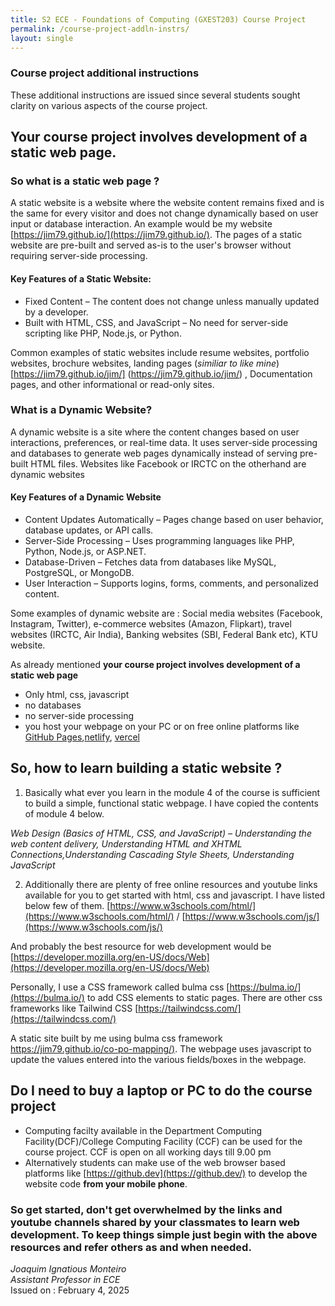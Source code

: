 ```yaml
---
title: S2 ECE - Foundations of Computing (GXEST203) Course Project
permalink: /course-project-addln-instrs/
layout: single
---
```

### Course project additional instructions 

These additional instructions are issued since several students sought clarity on various aspects of the course project. 

## Your course project involves development of a static web page.
### So what is a static web page ?
A static website is a website where the website content remains fixed and is the same for every visitor and does not change dynamically based on user input or database interaction. An example would be my website [https://jim79.github.io/](https://jim79.github.io/). The pages of a static website are pre-built and served as-is to the user's browser without requiring server-side processing.

#### Key Features of a Static Website:
- Fixed Content – The content does not change unless manually updated by a developer.
- Built with HTML, CSS, and JavaScript – No need for server-side scripting like PHP, Node.js, or Python.

Common examples of static websites include resume websites, portfolio websites, brochure websites, landing pages (_similiar to like mine_) [https://jim79.github.io/jim/] (https://jim79.github.io/jim/) , Documentation pages, and other informational or read-only sites. 

### What is a Dynamic Website?
A dynamic website is a site where the content changes based on user interactions, preferences, or real-time data. It uses server-side processing and databases to generate web pages dynamically instead of serving pre-built HTML files.
Websites like Facebook or IRCTC on the otherhand are dynamic websites

#### Key Features of a Dynamic Website
- Content Updates Automatically – Pages change based on user behavior, database updates, or API calls.
- Server-Side Processing – Uses programming languages like PHP, Python, Node.js, or ASP.NET.
- Database-Driven – Fetches data from databases like MySQL, PostgreSQL, or MongoDB.
- User Interaction – Supports logins, forms, comments, and personalized content.

Some examples of dynamic website are : Social media websites (Facebook, Instagram, Twitter), e-commerce websites (Amazon, Flipkart), travel websites (IRCTC, Air India), Banking websites (SBI, Federal Bank etc), KTU website.
 
As already mentioned **your course project involves development of a static web page** 
- Only html, css, javascript
- no databases
- no server-side processing
- you host your webpage on your PC or on free online platforms like [GitHub Pages](https://pages.github.com/),[netlify](https://www.netlify.com/), [vercel](https://vercel.com/)

## So, how to learn building a static website ?
1. Basically what ever you learn in the module 4 of the course is sufficient to build a simple, functional static webpage. I have copied the contents of module 4 below.

_Web Design (Basics of HTML, CSS, and JavaScript) – Understanding the web content delivery, Understanding HTML and XHTML Connections,Understanding Cascading Style Sheets, Understanding JavaScript_

2. Additionally there are plenty of free online resources and youtube links available for you to get started with html, css and javascript. I have listed below few of them.
[https://www.w3schools.com/html/](https://www.w3schools.com/html/) /
[https://www.w3schools.com/js/](https://www.w3schools.com/js/)

And probably the best resource for web development would be 
[https://developer.mozilla.org/en-US/docs/Web](https://developer.mozilla.org/en-US/docs/Web)

Personally, I use a CSS framework called bulma css [https://bulma.io/](https://bulma.io/) to add CSS elements to static pages. There are other css frameworks like Tailwind CSS [https://tailwindcss.com/](https://tailwindcss.com/)

A static site built by me using bulma css framework [https://jim79.github.io/co-po-mapping/)](https://jim79.github.io/co-po-mapping/). The webpage uses javascript to update the values entered into the various fields/boxes in the webpage.

## Do I need to buy a laptop or PC to do the course project
* Computing facilty available in the Department Computing Facility(DCF)/College Computing Facility (CCF) can be used for the course project. CCF is open on all working days till 9.00 pm
* Alternatively students can make use of the web browser based platforms like [https://github.dev](https://github.dev/) to develop the website code **from your mobile phone**.

### So get started, don't get overwhelmed by the links and youtube channels shared by your classmates to learn web development. To keep things simple just begin with the above resources and refer others as and when needed.

*Joaquim Ignatious Monteiro*  
*Assistant Professor in ECE* \
Issued on : February 4, 2025 